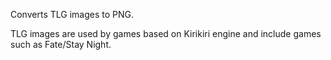Converts TLG images to PNG.

TLG images are used by games based on Kirikiri engine and include games such as
Fate/Stay Night.
